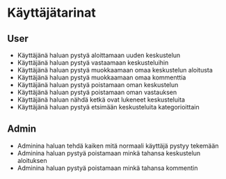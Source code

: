 # Käyttäjätarinat

## User
- Käyttäjänä haluan pystyä aloittamaan uuden keskustelun
- Käyttäjänä haluan pystyä vastaamaan keskusteluihin
- Käyttäjänä haluan pystyä muokkaamaan omaa keskustelun aloitusta
- Käyttäjänä haluan pystyä muokkaamaan omaa kommenttia
- Käyttäjänä haluan pystyä poistamaan oman keskustelun
- Käyttäjänä haluan pystyä poistamaan oman vastauksen
- Käyttäjänä haluan nähdä ketkä ovat lukeneet keskusteluita
- Käyttäjänä haluan pystyä etsimään keskusteluita kategorioittain

## Admin
- Adminina haluan tehdä kaiken mitä normaali käyttäjä pystyy tekemään
- Adminina haluan pystyä poistamaan minkä tahansa keskustelun aloituksen
- Adminina haluan pystyä poistamaan minkä tahansa kommentin

